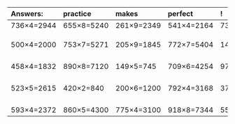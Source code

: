 | Answers: | practice | makes | perfect | ! |
| :--- | :--- | :--- | :--- | :--- |
| 736×4=2944 | 655×8=5240 | 261×9=2349 | 541×4=2164 | 733×3=2199 | 
|   |   |   |   |   | 
|   |   |   |   |   | 
|   |   |   |   |   | 
| 500×4=2000 | 753×7=5271 | 205×9=1845 | 772×7=5404 | 144×3=432 | 
|   |   |   |   |   | 
|   |   |   |   |   | 
|   |   |   |   |   | 
|   |   |   |   |   | 
| 458×4=1832 | 890×8=7120 | 149×5=745 | 709×6=4254 | 971×7=6797 | 
|   |   |   |   |   | 
|   |   |   |   |   | 
|   |   |   |   |   | 
|   |   |   |   |   | 
| 523×5=2615 | 420×2=840 | 200×6=1200 | 792×4=3168 | 371×4=1484 | 
|   |   |   |   |   | 
|   |   |   |   |   | 
|   |   |   |   |   | 
|   |   |   |   |   | 
| 593×4=2372 | 860×5=4300 | 775×4=3100 | 918×8=7344 | 552×5=2760 | 

